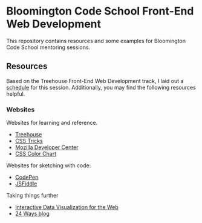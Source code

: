 # Bloomington Code School Front-End Web Development

This repository contains resources and some examples for Bloomington Code School mentoring sessions.

## Resources

Based on the Treehouse Front-End Web Development track, I laid out a [schedule](Syllabus.md) for this session. Additionally, you may find the following resources helpful.

### Websites

Websites for learning and reference.

- [Treehouse](https://teamtreehouse.com/gateways/monroe_county/signin)
- [CSS Tricks](http://css-tricks.com)
- [Mozilla Developer Center](https://developer.mozilla.org/)
- [CSS Color Chart](http://ainsleywagon.github.io/color-chart/)

Websites for sketching with code:

- [CodePen](http://codepen.io)
- [JSFiddle](http://jsfiddle.net)

Taking things further
- [Interactive Data Visualization for the Web](http://chimera.labs.oreilly.com/books/1230000000345)
- [24 Ways blog](http://24ways.org)

